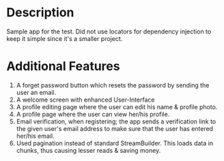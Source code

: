 # Description
Sample app for the test. Did not use locators for dependency injection to keep it simple since it's a smaller project.

# Additional Features

1. A forget password button which resets the password by sending the user an email.
2. A welcome screen with enhanced User-Interface
3. A profile editing page where the user can edit his name & profile photo.
4. A profile page where the user can view her/his profile.
6. Email verification, when registering; the app sends a verification link to the given user's email address to make sure that the user has entered her/his email.
5. Used pagination instead of standard StreamBuilder. This loads data in chunks, thus causing lesser reads & saving money.




